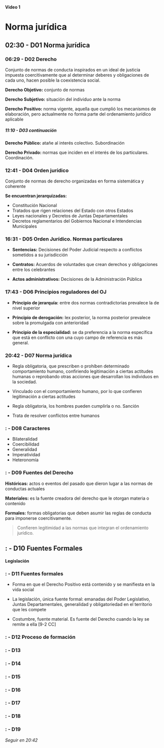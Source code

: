 **Video 1**
# Norma jurídica

## 02:30 - D01 Norma jurídica

### 06:29 - D02 Derecho

Conjunto de normas de conducta inspirados en un ideal de justicia impuesta coercitivamente que al determinar deberes y obligaciones de cada uno, hacen posible la coexistencia social.

**Derecho Objetivo:** conjunto de normas

**Derecho Subjetivo:** situación del individuo ante la norma

**Derecho Positivo:** norma vigente, aquella que cumplió los mecanismos de elaboración, pero actualmente no forma parte del ordenamiento jurídico aplicable

##### 11:10 - D03 continuación

**Derecho Público:** atañe al interés colectivo. Subordinación

**Derecho Privado:** normas que inciden en el interés de los particulares. Coordinación.

### 12:41 - D04 Orden jurídico

Conjunto de normas de derecho organizadas en forma sistemática y coherente

**Se encuentran jerarquizadas:**

- Constitución Nacional
- Tratados que rigen relaciones del Estado con otros Estados
- Leyes nacionales y Decretos de Juntas Departamentales
- Decretos reglamentarios del Gobiernos Nacional e Intendencias Municipales

### 16:31 - D05 Orden Jurídico. Normas particulares

- **Sentencias:** Decisiones del Poder Judicial respecto a conflictos sometidos a su jurisdicción  

- **Contratos:** Acuerdos de voluntades que crean derechos y obligaciones entre los celebrantes

- **Actos administrativos:** Decisiones de la Administración Pública

### 17:43 - D06 Principios reguladores del OJ

- **Principio de jerarquía:** entre dos normas contradictorias prevalece la de nivel superior

- **Principio de derogación:** lex posterior, la norma posterior prevalece sobre la promulgada con anterioridad

- **Principio de la especialidad:** se da preferencia a la norma específica que está en conflicto con una cuyo campo de referencia es más general.

### 20:42 - D07 Norma jurídica

- Regla obligatoria, que prescriben o prohíben determinado comportamiento humano, confiriendo legitimación a ciertas actitudes humanas o reprobando otras acciones que desarrollan los individuos en la sociedad.

- Vinculado con el  comportamiento humano, por lo que confieren legitimación a ciertas actitudes

- Regla obligatoria, los hombres pueden cumplirla o no. Sanción

- Trata de resolver conflictos entre humanos

### : - D08 Caracteres

- Bilateralidad
- Coercibilidad
- Generalidad
- Imperatividad
- Heteronomía

### : - D09 Fuentes del Derecho

**Históricas:** actos o eventos del pasado que dieron lugar a las normas de conductas actuales 

**Materiales:** es la fuente creadora del derecho que le otorgan materia o contenido 

**Formales:** formas obligatorias que deben asumir las reglas de conducta para imponerse coercitivamente. 

> Confieren  legitimidad a las normas que integran el  ordenamiento jurídico. 
>

## : - D10 Fuentes Formales
#### Legislación

### : - D11 Fuentes formales

- Forma en que el Derecho Positivo está contenido y se manifiesta en la vida social

- La legislación, única fuente formal: emanadas del Poder Legislativo, Juntas Departamentales, generalidad y obligatoriedad en el territorio que les compete

- Costumbre, fuente material. Es fuente del Derecho cuando la ley se remite a ella [9-2 CC]

### : - D12 Proceso de formación


### : - D13


### : - D14


### : - D15


### : - D16


### : - D17


### : - D18

### : - D19

*Seguir en 20:42*